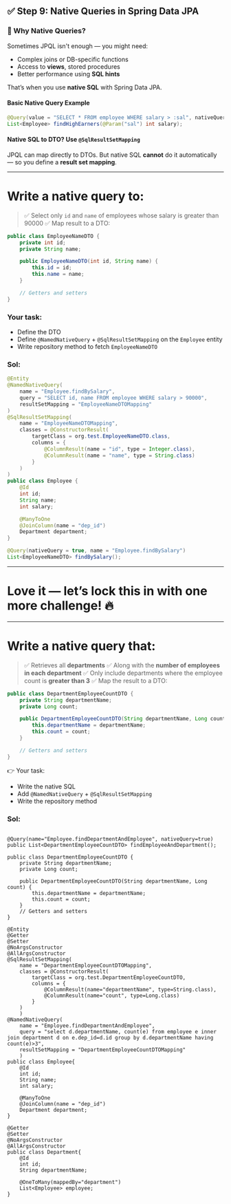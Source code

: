 ## ✅ Step 9: Native Queries in Spring Data JPA

### 🔹 Why Native Queries?

Sometimes JPQL isn't enough — you might need:

* Complex joins or DB-specific functions
* Access to **views**, stored procedures
* Better performance using **SQL hints**

That’s when you use **native SQL** with Spring Data JPA.

#### Basic Native Query Example

```java
@Query(value = "SELECT * FROM employee WHERE salary > :sal", nativeQuery = true)
List<Employee> findHighEarners(@Param("sal") int salary);
```

#### Native SQL to DTO? Use `@SqlResultSetMapping`

JPQL can map directly to DTOs.
But native SQL **cannot** do it automatically — so you define a **result set mapping**.

---

# Write a native query to:

> ✅ Select only `id` and `name` of employees whose salary is greater than 90000
> ✅ Map result to a DTO:

```java
public class EmployeeNameDTO {
    private int id;
    private String name;

    public EmployeeNameDTO(int id, String name) {
        this.id = id;
        this.name = name;
    }

    // Getters and setters
}
```

### Your task:

* Define the DTO
* Define `@NamedNativeQuery` + `@SqlResultSetMapping` on the `Employee` entity
* Write repository method to fetch `EmployeeNameDTO`

### Sol:

```java
@Entity
@NamedNativeQuery(
    name = "Employee.findBySalary",
    query = "SELECT id, name FROM employee WHERE salary > 90000",
    resultSetMapping = "EmployeeNameDTOMapping"
)
@SqlResultSetMapping(
    name = "EmployeeNameDTOMapping",
    classes = @ConstructorResult(
        targetClass = org.test.EmployeeNameDTO.class,
        columns = {
            @ColumnResult(name = "id", type = Integer.class),
            @ColumnResult(name = "name", type = String.class)
        }
    )
)
public class Employee {
    @Id
    int id;
    String name;
    int salary;

    @ManyToOne
    @JoinColumn(name = "dep_id")
    Department department;
}
```
```java
@Query(nativeQuery = true, name = "Employee.findBySalary")
List<EmployeeNameDTO> findBySalary();
```

---

# Love it — let’s lock this in with one more challenge! 🔥

---

# Write a native query that:

> ✅ Retrieves all **departments**
> ✅ Along with the **number of employees in each department**
> ✅ Only include departments where the employee count is **greater than 3**
> ✅ Map the result to a DTO:

```java
public class DepartmentEmployeeCountDTO {
    private String departmentName;
    private Long count;

    public DepartmentEmployeeCountDTO(String departmentName, Long count) {
        this.departmentName = departmentName;
        this.count = count;
    }

    // Getters and setters
}
```

👉 Your task:

* Write the native SQL
* Add `@NamedNativeQuery` + `@SqlResultSetMapping`
* Write the repository method

### Sol:

```

@Query(name="Employee.findDepartmentAndEmployee", nativeQuery=true)
public List<DepartmentEmployeeCountDTO> findEmployeeAndDepartment();

public class DepartmentEmployeeCountDTO {
    private String departmentName;
    private Long count;

    public DepartmentEmployeeCountDTO(String departmentName, Long count) {
        this.departmentName = departmentName;
        this.count = count;
    }
    // Getters and setters
}

@Entity
@Getter
@Setter
@NoArgsConstructor
@AllArgsConstructor
@SqlResultSetMapping(
    name = "DepartmentEmployeeCountDTOMapping",
    classes = @ConstructorResult(
        targetClass = org.test.DepartmentEmployeeCountDTO,
        columns = {
            @ColumnResult(name="departmentName", type=String.class),
            @ColumnResult(name="count", type=Long.class)
        }
    )
    )
@NamedNativeQuery(
    name = "Employee.findDepartmentAndEmployee",
    query = "select d.departmentName, count(e) from employee e inner join department d on e.dep_id=d.id group by d.departmentName having count(e)>3",
    resultSetMapping = "DepartmentEmployeeCountDTOMapping"
    )
public class Employee{
    @Id
    int id;
    String name;
    int salary;
    
    @ManyToOne
    @JoinColumn(name = "dep_id")
    Department department;
}

@Getter
@Setter
@NoArgsConstructor
@AllArgsConstructor
public class Department{
    @Id
    int id;
    String departmentName;
    
    @OneToMany(mappedBy="department")
    List<Employee> employee;
}
```




